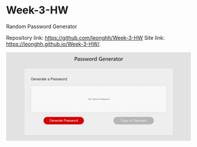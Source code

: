# Week-3-HW

Random Password Generator

Repository link: https://github.com/leonghh/Week-3-HW
Site link: https://leonghh.github.io/Week-3-HW/.

![Screenshot](./assets/IMG/Scrennshot.PNG)
